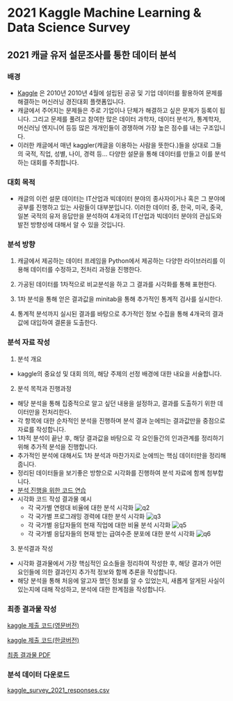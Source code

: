 # 2021 Kaggle Machine Learning & Data Science Survey

## 2021 캐글 유저 설문조사를 통한 데이터 분석

### 배경
- [Kaggle](https://www.kaggle.com/) 은 2010년 2010년 4월에 설립된 공공 및 기업 데이터를 활용하여 문제를 해결하는 머신러닝 경진대회 플랫폼입니다.
- 캐글에서 주어지는 문제들은 주로 기업이나 단체가 해결하고 싶은 문제가 등록이 됩니다. 그리고 문제를 풀려고 참여한 많은 데이터 과학자, 데이터 분석가, 통계학자, 머신러닝 엔지니어 등등 많은 개개인들이 경쟁하며 가장 높은 점수를 내는 구조입니다.
- 이러한 캐글에서 매년 kaggler(캐글을 이용하는 사람을 뜻한다.)들을 상대로 그들의 국적, 직업, 성별, 나이, 경력 등... 다양한 설문을 통해 데이터를 만들고 이를 분석하는 대회를 주최합니다.

### 대회 목적
- 캐글의 이런 설문 데이터는 IT산업과 빅데이터 분야의 종사자이거나 혹은 그 분야에 공부를 진행하고 있는 사람들이 대부분입니다. 이러한 데이터 중, 한국, 미국, 중국, 일본 국적의 유저 응답만을 분석하여 4개국의 IT산업과 빅데이터 분야의 관심도와 발전 방향성에 대해서 알 수 있을 것입니다.

### 분석 방향
1. 캐글에서 제공하는 데이터 프레임을 Python에서 제공하는 다양한 라이브러리를 이용해 데이터를 수정하고, 전처리 과정을 진행한다.


2. 가공된 데이터를 1차적으로 비교분석을 하고 그 결과를 시각화를 통해 표현한다.

3. 1차 분석을 통해 얻은 결과값을 minitab을 통해 추가적인 통계적 검사를 실시한다.


4. 통계적 분석까지 실시된 결과를 바탕으로 추가적인 정보 수집을 통해 4개국의 결과값에 대입하여 결론을 도출한다.


### 분석 자료 작성
1. 분석 개요
- kaggle의 중요성 및 대회 의의, 해당 주제의 선정 배경에 대한 내요을 서술합니다.

2. 분석 목적과 진행과정
- 해당 분석을 통해 집중적으로 알고 싶던 내용을 설정하고, 결과를 도출하기 위한 데이터만을 전처리한다.
- 각 항목에 대한 순차적인 분석을 진행하며 분석 결과 눈에띄는 결과값만을 중점으로 자료를 작성합니다.
- 1차적 분석이 끝난 후, 해당 결과값을 바탕으로 각 요인들간의 인과관계를 정리하기 위해 추가적 분석을 진행합니다.
- 추가적인 분석에 대해서도 1차 분석과 마찬가지로 눈에띄는 핵심 데이터만을 정리해줍니다.
- 정리된 데이터들을 보기좋은 방향으로 시각화를 진행하여 분석 자료에 함께 첨부합니다.
- [분석 진행을 위한 코드 연습](https://github.com/kimgoden/project/tree/main/2021%20Kaggle%20Machine%20Learning%20%26%20Data%20Science%20Survey/code)
- 시각화 코드 작성 결과물 예시
  - 각 국가별 연령대 비율에 대한 분석 시각화
![q2](https://user-images.githubusercontent.com/93235480/143387848-b5cae5ec-a0c2-415f-a3eb-311df741733f.png)
  - 각 국가별 프로그래밍 경력에 대한 분석 시각화
![q3](https://user-images.githubusercontent.com/93235480/143387853-8d3c56a2-21e8-47bf-aa02-6bb93368f640.png)
  - 각 국가별 응답자들의 현재 직업에 대한 비율 분석 시각화
![q5](https://user-images.githubusercontent.com/93235480/143387854-c8ced0a3-7760-4a6e-a524-3b1aecf9efaf.png)
  - 각 국가별 응답자들의 현재 받는 급여수준 분포에 대한 분석 시각화
![q6](https://user-images.githubusercontent.com/93235480/143387858-bb8b74b6-7d55-4948-9b52-c5b1bc842140.png)

3. 분석결과 작성
- 시각화 결과물에서 가장 핵심적인 요소들을 정리하여 작성한 후, 해당 결과가 어떤 요인들에 의한 결과인지 추가적 정보와 함께 추론을 작성합니다.
- 해당 분석을 통해 처응에 알고자 했던 정보를 알 수 있었는지, 새롭게 알게된 사실이 있는지에 대해 작성하고, 분석에 대한 한계점을 작성합니다.

### 최종 결과물 작성
[kaggle 제출 코드(영문버전)](https://github.com/kimgoden/project/blob/main/2021%20Kaggle%20Machine%20Learning%20%26%20Data%20Science%20Survey/comparative-analysis-of-kor-ch-jap-and-usa.ipynb)

[kaggle 제출 코드(한글버전)](https://github.com/kimgoden/project/blob/main/2021%20Kaggle%20Machine%20Learning%20%26%20Data%20Science%20Survey/kaggle%20%EC%A0%9C%EC%B6%9C%20%EC%BD%94%EB%93%9C%20%ED%95%9C%EA%B8%80%EB%B2%84%EC%A0%84.ipynb)

[최종 결과물 PDF](https://github.com/kimgoden/project/blob/main/2021%20Kaggle%20Machine%20Learning%20%26%20Data%20Science%20Survey/docs/Kaggle_%ED%95%9C%EC%A4%91%EC%9D%BCVS%EB%AF%B8%EA%B5%AD_%EB%B9%84%EA%B5%90%EB%B6%84%EC%84%9D_%EC%A7%84%EC%A7%9C%EC%B5%9C%EC%A2%85%EB%B3%B8.pdf)

### 분석 데이터 다운로드
[kaggle_survey_2021_responses.csv](https://github.com/kimgoden/project/tree/main/2021%20Kaggle%20Machine%20Learning%20%26%20Data%20Science%20Survey/data)
